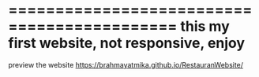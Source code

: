 ============================================
this my first website, not responsive, enjoy
============================================

preview the website
https://brahmayatmika.github.io/RestauranWebsite/
